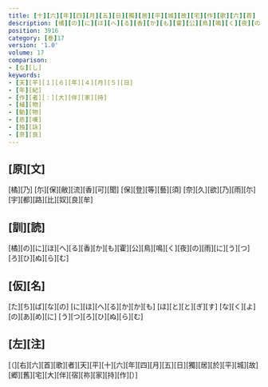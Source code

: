 ```yaml
---
title: [十][六][年][四][月][五][日][獨][居][平][城][故][宅][作][歌][六][首]
description: [橘][の][に][ほ][へ][る][香][か][も][霍][公][鳥][鳴][く][夜][の][雨][に][う][つ][ろ][ひ][ぬ][ら][む]
position: 3916
category: [巻]17
version: '1.0'
volume: 17
comparison:
- [な][し]
keywords:
- [天][平][１][６][年][４][月][５][日]
- [年][紀]
- [作][者][：][大][伴][家][持]
- [植][物]
- [動][物]
- [悲][嘆]
- [独][詠]
- [奈][良]
---
```


## [原][文]

[橘][乃] [尓][保][敝][流][香][可][聞] [保][登][等][藝][須] [奈][久][欲][乃][雨][尓] [宇][都][路][比][奴][良][牟]

## [訓][読]

[橘][の][に][ほ][へ][る][香][か][も][霍][公][鳥][鳴][く][夜][の][雨][に][う][つ][ろ][ひ][ぬ][ら][む]

## [仮][名]

[た][ち][ば][な][の] [に][ほ][へ][る][か][か][も] [ほ][と][と][ぎ][す] [な][く][よ][の][あ][め][に] [う][つ][ろ][ひ][ぬ][ら][む]

## [左][注]

[（][右][六][首][歌][者][天][平][十][六][年][四][月][五][日][獨][居][於][平][城][故][郷][舊][宅][大][伴][宿][祢][家][持][作][）]
